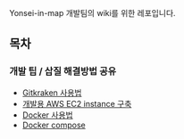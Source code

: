 Yonsei-in-map 개발팀의 wiki를 위한 레포입니다.

## 목차
### 개발 팁 / 삽질 해결방법 공유
- [Gitkraken 사용법](../../wiki/Gitkraken-%EC%82%AC%EC%9A%A9%EB%B2%95)
- [개발용 AWS EC2 instance 구축](../../wiki/개발용-AWS-EC2-instance-구축)
- [Docker 사용법](https://github.com/yonsei-in-map/yim-wiki/wiki/Docker-%EC%82%AC%EC%9A%A9%EB%B2%95)
- [Docker compose](https://github.com/yonsei-in-map/yim-wiki/wiki/Docker-compose-%EC%82%AC%EC%9A%A9%EB%B2%95)
